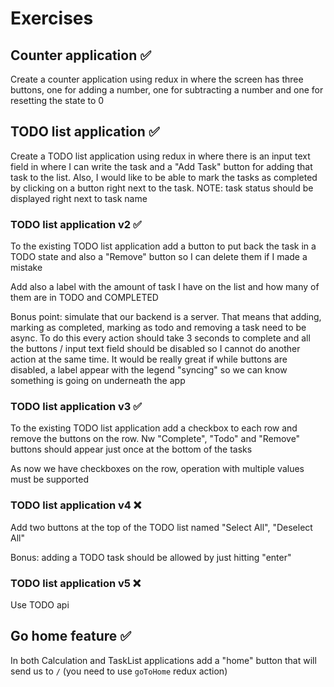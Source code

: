# Exercises

## Counter application :white_check_mark:

Create a counter application using redux in where the screen has three buttons, one for adding a number, one for subtracting a number and one for resetting the state to 0

## TODO list application :white_check_mark:

Create a TODO list application using redux in where there is an input text field in where I can write the task and a "Add Task" button for adding that task to the list. Also, I would like to be able to mark the tasks as completed by clicking on a button right next to the task. NOTE: task status should be displayed right next to task name

### TODO list application v2 :white_check_mark:

To the existing TODO list application add a button to put back the task in a TODO state and also a "Remove" button so I can delete them if I made a mistake

Add also a label with the amount of task I have on the list and how many of them are in TODO and COMPLETED

Bonus point: simulate that our backend is a server. That means that adding, marking as completed, marking as todo and removing a task need to be async. To do this every action should take 3 seconds to complete and all the buttons / input text field should be disabled so I cannot do another action at the same time. It would be really great if while buttons are disabled, a label appear with the legend "syncing" so we can know something is going on underneath the app

### TODO list application v3 :white_check_mark:

To the existing TODO list application add a checkbox to each row and remove the buttons on the row. Nw "Complete", "Todo" and "Remove" buttons should appear just once at the bottom of the tasks

As now we have checkboxes on the row, operation with multiple values must be supported

### TODO list application v4 :x:

Add two buttons at the top of the TODO list named "Select All", "Deselect All"

Bonus: adding a TODO task should be allowed by just hitting "enter"

### TODO list application v5 :x:

Use TODO api

## Go home feature :white_check_mark:

In both Calculation and TaskList applications add a "home" button that will send us to `/` (you need to use `goToHome` redux action)
